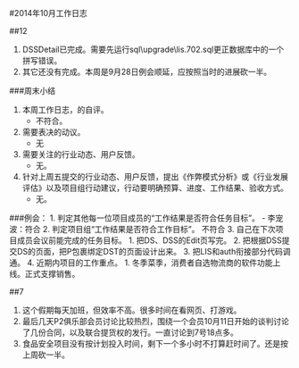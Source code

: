 #2014年10月工作日志

##12
1. DSSDetail已完成。需要先运行sql\upgrade\lis.702.sql更正数据库中的一个拼写错误。
2. 其它还没有完成。本周是9月28日例会顺延，应按照当时的进展砍一半。

###周末小结
1. 本周工作日志，的自评。
	- 不符合。
2. 需要表决的动议。
	- 无
3. 需要关注的行业动态、用户反馈。
	- 无。 
4. 针对上周五提交的行业动态、用户反馈，提出《作弊模式分析》或《行业发展评估》以及项目组行动建议，行动要明确预算、进度、工作结果、验收方式。
	- 无。

###例会：
	1. 判定其他每一位项目成员的“工作结果是否符合任务目标”。
		- 李宠波：符合
	2. 判定项目组“工作结果是否符合工作目标”。
		 不符合
	3. 自己在下次项目成员会议前能完成的任务目标。
			1. 把DS、DSS的Edit页写完。
			2. 把根据DSS提交DS的页面，把P包裹绑定DST的页面设计出来。
			3. 把LIS和auth衔接部分代码调通。
	4. 近期内项目的工作重点。
		1. 冬季菜季，消费者自选物流商的软件功能上线。正式支撑销售。

##7
1. 这个假期每天加班，但效率不高。很多时间在看网页、打游戏。
2. 最后几天P2俱乐部会员讨论比较热烈，围绕一个会员10月11日开始的谈判讨论了几份合同，以及联合提货权的发行。一直讨论到7号18点多。
3. 食品安全项目没有按计划投入时间，剩下一个多小时不打算赶时间了。还是按上周砍一半。